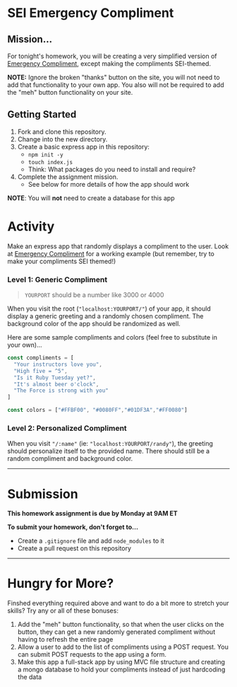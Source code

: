 # SEI Emergency Compliment

## Mission…

For tonight's homework, you will be creating a very simplified version of [Emergency Compliment](http://emergencycompliment.com/), except making the compliments SEI-themed.

**NOTE:** Ignore the broken "thanks" button on the site, you will not need to add that functionality to your own app. You also will not be required to add the "meh" button functionality on your site.

## Getting Started 

1. Fork and clone this repository.
1. Change into the new directory.
1. Create a basic express app in this repository: 
    - `npm init -y`
    - `touch index.js` 
    - Think: What packages do you need to install and require?
4. Complete the assignment mission.
    - See below for more details of how the app should work

**NOTE**: You will **not** need to create a database for this app 

# Activity 

Make an express app that randomly displays a compliment to the user. Look at [Emergency Compliment](http://emergencycompliment.com/) for a working example (but remember, try to make your compliments SEI themed!)

### Level 1: Generic Compliment

>`YOURPORT` should be a number like 3000 or 4000

When you visit the root (`"localhost:YOURPORT/"`) of your app, it should display a generic greeting and a randomly chosen compliment. The background color of the app should be randomized as well.

Here are some sample compliments and colors (feel free to substitute in your own)...

```js
const compliments = [
  "Your instructors love you",
  "High five = ^5",
  "Is it Ruby Tuesday yet?",
  "It's almost beer o'clock",
  "The Force is strong with you"
]

const colors = ["#FFBF00", "#0080FF","#01DF3A","#FF0080"]
```

### Level 2: Personalized Compliment

When you visit `"/:name"` (ie: `"localhost:YOURPORT/randy"`), the greeting should personalize itself to the provided name. There should still be a random compliment and background color.

---

# Submission 

**This homework assignment is due by Monday at 9AM ET** 

**To submit your homework, don't forget to...**

  - Create a `.gitignore` file and add `node_modules` to it 
  - Create a pull request on this repository 

---

# Hungry for More?

Finshed everything required above and want to do a bit more to stretch your skills? Try any or all of these bonuses:

1. Add the "meh" button functionality, so that when the user clicks on the button, they can get a new randomly generated compliment without having to refresh the entire page
1. Allow a user to add to the list of compliments using a POST request. You can submit POST requests to the app using a form.
1. Make this app a full-stack app by using MVC file structure and creating a mongo database to hold your compliments instead of just hardcoding the data
